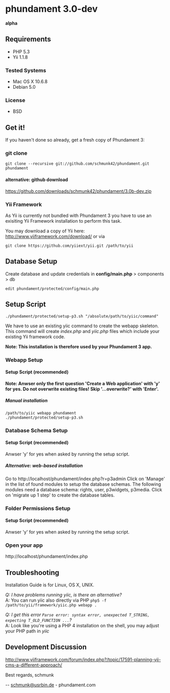 phundament 3.0-dev
==================
**alpha**


Requirements
------------
 *  PHP 5.3
 *  Yii 1.1.8

### Tested Systems
 *  Mac OS X 10.6.8
 *  Debian 5.0

### License
 *  BSD


Get it!
-------
If you haven't done so already, get a fresh copy of Phundament 3:

### git clone
```
git clone --recursive git://github.com/schmunk42/phundament.git phundament
```

#### alternative: github download
https://github.com/downloads/schmunk42/phundament/3.0b-dev.zip


### Yii Framework
As Yii is currently not bundled with Phundament 3 you have to use an 
exisiting Yii Framework installation to perform this task.

You may download a copy of Yii here: http://www.yiiframework.com/download/ or 
via 
```
git clone https://github.com/yiiext/yii.git /path/to/yii
```

Database Setup 
--------------
Create database and update credentials in **config/main.php** > components > db

```
edit phundament/protected/config/main.php
```


Setup Script
------------

```
./phundament/protected/setup-p3.sh "/absolute/path/to/yiic/command"
```

We have to use an existing yiic command to create the webapp skeleton. 
This command will create *index.php* and *yiic.php* files which include your existing Yii framework code.

**Note: This installation is therefore used by your Phundament 3 app.**


### Webapp Setup
#### Setup Script (recommended)
**Note: Anwser only the first question 'Create a Web application' with 'y' for yes. 
Do not overwrite existing files! Skip '...overwrite?' with 'Enter'.**

##### Manual installation
```
/path/to/yiic webapp phundament
./phundament/protected/setup-p3.sh 
```

### Database Schema Setup
#### Setup Script (recommended)
Anwser 'y' for yes when asked by running the setup script.

##### Alternative: web-based installation
Go to http://localhost/phundament/index.php?r=p3admin
Click on 'Manage' in the list of found modules to setup the database schemas.
The following modules need a database schema: rights, user, p3widgets, p3media.
Click on 'migrate up 1 step' to create the database tables.


### Folder Permissions Setup
#### Setup Script (recommended)
Anwser 'y' for yes when asked by running the setup script.


### Open your app
http://localhost/phundament/index.php


Troubleshooting
---------------
Installation Guide is for Linux, OS X, UNIX.

*Q: I have problems running yiic, is there an alternative?*  
A: You can run yiic also directly via PHP ```php5 -f /path/to/yii/framework/yiic.php webapp .```


*Q: I get this error ```Parse error: syntax error, unexpected T_STRING, expecting T_OLD_FUNCTION ...```?*  
A: Look like you're using a PHP 4 installation on the shell, you may adjust your PHP path in *yiic*



Development Discussion
----------------------
http://www.yiiframework.com/forum/index.php?/topic/17591-planning-yii-cms-a-different-approach/




Best regards,
schmunk 

-- schmunk@usrbin.de - phundament.com


